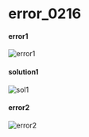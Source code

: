 # error_0216
#### error1
![error1](https://user-images.githubusercontent.com/59241047/74592422-a85f7000-5064-11ea-8cb0-5bfbb24218cd.JPG)

#### solution1
![sol1](https://user-images.githubusercontent.com/59241047/74592445-cc22b600-5064-11ea-97d0-b953f1d47d66.JPG)

#### error2
![error2](https://user-images.githubusercontent.com/59241047/74592708-4e13de80-5067-11ea-9fb2-a15b48f41174.JPG)

